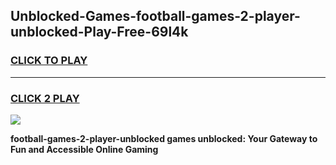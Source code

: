 
## Unblocked-Games-football-games-2-player-unblocked-Play-Free-69l4k
<h3>
<a href="https://premium76.site?title=football-games-2-player-unblocked&ref=18A">CLICK TO PLAY</a></h3>
<hr>

<h3>
<a href="https://premium76.site?title=football-games-2-player-unblocked&ref=18A">CLICK 2 PLAY</a>
  
</h3>

<a href="https://premium76.site?title=football-games-2-player-unblocked&ref=18A"><img src="https://clearcache.store/games.png"></a>


**football-games-2-player-unblocked games unblocked: Your Gateway to Fun and Accessible Online Gaming**
